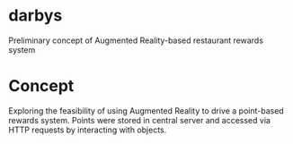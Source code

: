 # darbys
Preliminary concept of Augmented Reality-based restaurant rewards system

# Concept
Exploring the feasibility of using Augmented Reality to drive a point-based rewards system. Points were stored in central server and accessed via HTTP requests by interacting with objects.